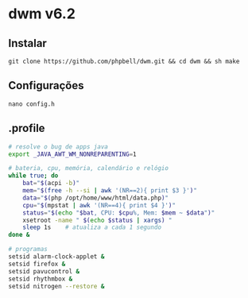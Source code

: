 # dwm v6.2
## Instalar
    git clone https://github.com/phpbell/dwm.git && cd dwm && sh make

## Configurações
    nano config.h

## .profile

```bash
# resolve o bug de apps java
export _JAVA_AWT_WM_NONREPARENTING=1 

# bateria, cpu, memória, calendário e relógio
while true; do
    bat="$(acpi -b)"
    mem="$(free -h --si | awk '(NR==2){ print $3 }')"
    data="$(php /opt/home/www/html/data.php)"
    cpu="$(mpstat | awk '(NR==4){ print $4 }')"
    status="$(echo "$bat, CPU: $cpu%, Mem: $mem ~ $data")"
    xsetroot -name " $(echo $status | xargs) "
    sleep 1s    # atualiza a cada 1 segundo
done &

# programas
setsid alarm-clock-applet &
setsid firefox &
setsid pavucontrol &
setsid rhythmbox &
setsid nitrogen --restore &

